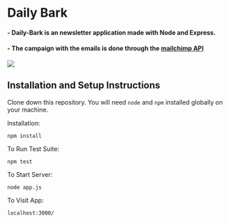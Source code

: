 # Daily Bark

#### - Daily-Bark is an newsletter application made with Node and Express.
#### - The campaign with the emails is done through the <a href="https://mailchimp.com/"> mailchimp API<a/>

<img src="https://user-images.githubusercontent.com/101783823/171972114-8db185f8-3777-4381-bbfc-96a68ec3a449.png">
  
## Installation and Setup Instructions

Clone down this repository. You will need `node` and `npm` installed globally on your machine.  

Installation:

`npm install`  

To Run Test Suite:  

`npm test`  

To Start Server:

`node app.js`  

To Visit App:

`localhost:3000/`

